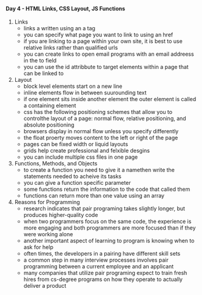 #### Day 4 - HTML Links, CSS Layout, JS Functions
  1. Links
     - links a written using an a tag
     - you can specify what page you want to link to using an href
     - if you are linking to a page within your own site, it is best to use relative links rather than qualified urls
     - you can create links to open email programs with an email addreess in the to field
     - you can use the id attribbute to target elements within a page that can be linked to
  2. Layout
     - block level elements start on a new line
     - inline elements flow in between suurounding text
     - if one element sits inside another element the outer element is called a containing element
     - css has the following positioning schemes that allow you to controlthe layout of a page: normal flow, relative positioning, and absolute positioning
     - browsers display in normal flow unless you specify differently
     - the float proerty moves content to the left or right of the page
     - pages can be fixed width or liquid layouts
     - grids help create professional and felxible desgins
     - you can include multiple css files in one page
  3. Functions, Methods, and Objects
     - to create a function you need to give it a namethen write the statements needed to acheive its tasks
     - you can give a function specific parameter
     - some functions return the information to the code that called them
     - functions can return more than one value using an array
  4. Reasons for Programming
     - research indicates that pair programing takes slightly longer, but produces higher-quality code
     - when two programmers focus on the same code, the experience is more engaging and both programmers are more focused than if they were working alone
     - another important aspect of learning to program is knowing when to ask for help
     - often times, the developers in a pairing have different skill sets
     - a common step in many interview processes involves pair programming between a current employee and an applicant
     - many companies that utilize pair programing expect to train fresh hires from cs-degree programs on how they operate to actually deliver a product
